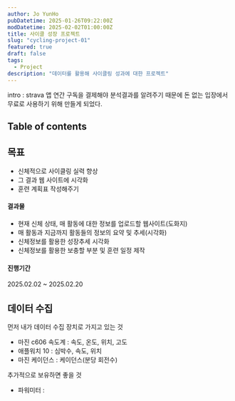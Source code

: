```yaml
---
author: Jo YunHo
pubDatetime: 2025-01-26T09:22:00Z
modDatetime: 2025-02-02T01:00:00Z
title: 사이클 성장 프로젝트
slug: "cycling-project-01"
featured: true
draft: false
tags:
  - Project
description: "데이터를 활용해 사이클링 성과에 대한 프로젝트"
---
```


intro : strava 앱 연간 구독을 결제해야 분석결과를 알려주기 때문에 돈 없는 입장에서 무료로 사용하기 위해 만들게 되었다.

## Table of contents

## 목표

- 신체적으로 사이클링 실력 향상
- 그 결과 웹 사이트에 시각화
- 훈련 계획표 작성해주기

#### 결과물

- 현재 신체 상태, 매 활동에 대한 정보를 업로드할 웹사이트(도화지)
- 매 활동과 지금까지 활동들의 정보의 요약 및 추세(시각화)
- 신체정보를 활용한 성장추세 시각화
- 신체정보를 활용한 보충할 부분 및 훈련 일정 제작

#### 진행기간

2025.02.02 ~ 2025.02.20

## 데이터 수집

먼저 내가 데이터 수집 장치로 가지고 있는 것
- 마진 c606 속도계 : 속도, 온도, 위치, 고도
- 애플워치 10 : 심박수, 속도, 위치
- 마진 케이던스 : 케이던스(분당 회전수)

추가적으로 보유하면 좋을 것
- 파워미터 : 
